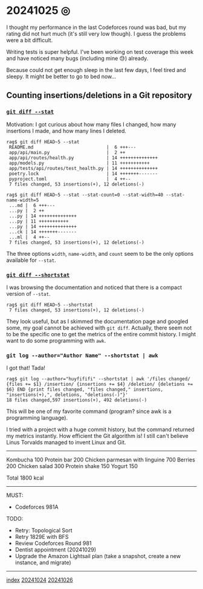 <head><meta name="viewport" content="width=device-width, initial-scale=1.0, user-scalable=yes" /><meta charset="UTF-8"></head>

# 20241025 ◎

I thought my performance in the last Codeforces round was bad, but my rating did not hurt much (it\'s still very low though). I guess the problems were a bit difficult.

Writing tests is super helpful. I've been working on test coverage this week and have noticed many bugs (including mine :sweat:) already.

Because could not get enough sleep in the last few days, I feel tired and sleepy. It might be better to go to bed now...

## Counting insertions/deletions in a Git repository

### [`git diff --stat`](https://git-scm.com/docs/git-diff#Documentation/git-diff.txt---statltwidthgtltname-widthgtltcountgt)

Motivation: I got curious about how many files I changed, how many insertions I made, and how many lines I deleted.

```
rag$ git diff HEAD~5 --stat
 README.md                           |  6 +++---
 app/api/main.py                     |  2 ++
 app/api/routes/health.py            | 14 ++++++++++++++
 app/models.py                       | 11 +++++++++++
 app/tests/api/routes/test_health.py | 14 ++++++++++++++
 poetry.lock                         | 14 +++++++-------
 pyproject.toml                      |  4 ++--
 7 files changed, 53 insertions(+), 12 deletions(-)
```

```
rag$ git diff HEAD~5 --stat --stat-count=0 --stat-width=40 --stat-name-width=5
 ...md |  6 +++---
 ...py |  2 ++
 ...py | 14 ++++++++++++++
 ...py | 11 +++++++++++
 ...py | 14 ++++++++++++++
 ...ck | 14 +++++++-------
 ...ml |  4 ++--
 7 files changed, 53 insertions(+), 12 deletions(-)
```

The three options `width`, `name-width`, and `count` seem to be the only options available for `--stat`.

### [`git diff --shortstat`](https://git-scm.com/docs/git-diff#Documentation/git-diff.txt---shortstat)

I was browsing the documentation and noticed that there is a compact version of `--stat`.

```
rag$ git diff HEAD~5 --shortstat
 7 files changed, 53 insertions(+), 12 deletions(-)
```

They look useful, but as I skimmed the documentation page and googled some, my goal cannot be achieved with `git diff`. Actually, there seem not to be the specific one to get the metrics of the entire commit history. I might want to do some programming with `awk`.

### `git log --author="Author Name" --shortstat | awk`

I got that! Tada!

```
rag$ git log --author="huyfififi" --shortstat | awk '/files changed/ {files += $1} /insertion/ {insertions += $4} /deletion/ {deletions += $6} END {print files changed, "files changed," insertions, "insertions(+),", deletions, "deletions(-)"}'
18 files changed,597 insertions(+), 492 deletions(-)
```

This will be one of my favorite command (program? since awk is a programming language).

I tried with a project with a huge commit history, but the command returned my metrics instantly. How efficient the Git algorithm is! I still can\'t believe Linus Torvalds managed to invent Linux and Git.

---

Kombucha 100
Protein bar 200
Chicken parmesan with linguine 700
Berries 200
Chicken salad 300
Protein shake 150
Yogurt 150

Total 1800 kcal

---

MUST:

- Codeforces 981A

TODO:

- Retry: Topological Sort
- Retry 1829E with BFS
- Review Codeforces Round 981
- Dentist appointment (20241029)
- Upgrade the Amazon Lightsail plan (take a snapshot, create a new instance, and migrate)

---

[index](../../index.html)
[20241024](20241024.html)
[20241026](20241026.html)
